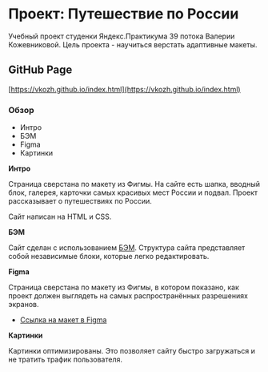 # Проект: Путешествие по России

Учебный проект студенки Яндекс.Практикума 39 потока Валерии Кожевниковой. Цель проекта - научиться верстать адаптивные макеты.

## GitHub Page
[https://vkozh.github.io/index.html](https://vkozh.github.io/index.html)

### Обзор
* Интро
* БЭМ
* Figma
* Картинки

**Интро**

Страница сверстана по макету из Фигмы. На сайте есть шапка, вводный блок, галерея, карточки самых красивых мест России и подвал. Проект рассказывает о путешествиях по России.

Сайт написан на HTML и CSS.


**БЭМ**

Сайт сделан с использованием [БЭМ](https://ru.bem.info/). Структура сайта представляет собой независимые блоки, которые легко редактировать.

**Figma**

Страница сверстана по макету из Фигмы, в котором показано, как проект должен выглядеть на самых распространённых разрешениях экранов.
* [Ссылка на макет в Figma](https://www.figma.com/file/5S2WSbEFL6awjVWJ0NWL8Q/Sprint-3_-Russia-_-desktop-mobile?node-id=28503%3A0)

**Картинки**

Картинки оптимизированы. Это позволяет сайту быстро загружаться и не тратить трафик пользователя.
